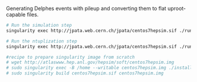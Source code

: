 Generating Delphes events with pileup and converting them to flat uproot-capable files.

```bash
# Run the simulation step
singularity exec http://jpata.web.cern.ch/jpata/centos7hepsim.sif ./run_sim.sh

# Run the ntuplization step
singularity exec http://jpata.web.cern.ch/jpata/centos7hepsim.sif ./run_ntuple.sh

#recipe to prepare singularity image from scratch
# wget http://atlaswww.hep.anl.gov/hepsim/soft/centos7hepsim.img
# sudo singularity exec -B /home --writable centos7hepsim.img ./install.sh
# sudo singularity build centos7hepsim.sif centos7hepsim.img

```
